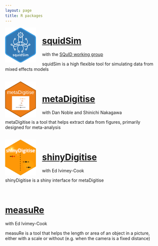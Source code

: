 ```yaml
---
layout: page
title: R packages
---
```


<img id='logo1' src='squidSim_logo.png' align='left' alt='' style='padding-right:20px;' width='100'>

# [squidSim](https://github.com/squidgroup/squidSim)
with the [SQuID working group](http://squidgroup.org)

squidSim is a high flexible tool for simulating data from mixed effects models

<br />

<img id='logo2' src='metaDigitise.png' align='left' alt='' style='padding-right:20px;' width='100'>

# [metaDigitise](https://github.com/daniel1noble/metaDigitise)
with Dan Noble and Shinichi Nakagawa

metaDigitise is a tool that helps extract data from figures, primarily designed for meta-analysis

<br />

<img id='logo3' src='shinyDigitise.png' align='left' alt='' style='padding-right:20px;' width='100'>

# [shinyDigitise](https://github.com/EIvimeyCook/ShinyDigitise)
with Ed Ivimey-Cook

shinyDigitise is a shiny interface for metaDigitise

<br />

<img id='logo4' src='measurRe.png' align='left' alt='' style='padding-right:20px;' width='100'>

# [measuRe](https://github.com/joelpick/measuRe) 
with Ed Ivimey-Cook

measuRe is a tool that helps the length or area of an object in a picture, either with a scale or without (e.g. when the camera is a fixed distance)
